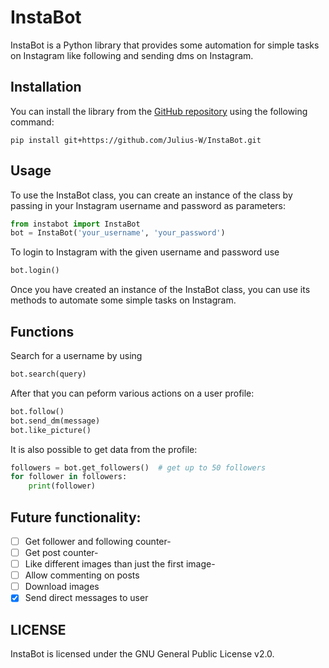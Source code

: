 # InstaBot
InstaBot is a Python library that provides some automation for simple tasks on Instagram like following and sending dms on Instagram.

## Installation

You can install the library from the [GitHub repository](https://github.com/Julius-W/InstaBot) using the following command:

```
pip install git+https://github.com/Julius-W/InstaBot.git
```

## Usage

To use the InstaBot class, you can create an instance of the class by passing in your Instagram username and password as parameters:

```py
from instabot import InstaBot
bot = InstaBot('your_username', 'your_password')
```

To login to Instagram with the given username and password use

```py
bot.login()
```

Once you have created an instance of the InstaBot class, you can use its methods to automate some simple tasks on Instagram.

## Functions

Search for a username by using
```py
bot.search(query)
```

After that you can peform various actions on a user profile:

```py
bot.follow()
bot.send_dm(message)
bot.like_picture()
```

It is also possible to get data from the profile:

```py
followers = bot.get_followers()  # get up to 50 followers
for follower in followers:
    print(follower)
```


## Future functionality:
- [ ] Get follower and following counter-
- [ ] Get post counter-
- [ ] Like different images than just the first image-
- [ ] Allow commenting on posts
- [ ] Download images
- [x] Send direct messages to user

## LICENSE
InstaBot is licensed under the GNU General Public License v2.0.
